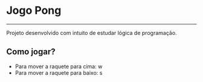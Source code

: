 # Jogo Pong
---
Projeto desenvolvido com intuito de estudar lógica de programação.

## Como jogar?
- Para mover a raquete para cima: w
- Para mover a raquete para baixo: s